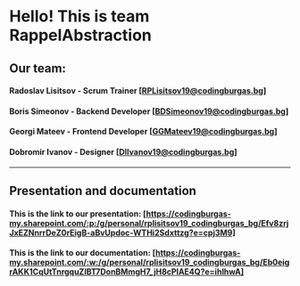 # Hello! This is team RappelAbstraction

## Our team:
#### Radoslav Lisitsov - Scrum Trainer [RPLisitsov19@codingburgas.bg]
#### Boris Simeonov - Backend Developer [BDSimeonov19@codingburgas.bg]
#### Georgi Mateev - Frontend Developer [GGMateev19@codingburgas.bg]
#### Dobromir Ivanov - Designer [DIIvanov19@codingburgas.bg]


------
## Presentation and documentation

#### This is the link to our presentation: [https://codingburgas-my.sharepoint.com/:p:/g/personal/rplisitsov19_codingburgas_bg/Efv8zrjJxEZNnrrDeZ0rEigB-aBvUpdoc-WTHi2Sdxttzg?e=cpj3M9]

#### This is the link to our documentation: [https://codingburgas-my.sharepoint.com/:w:/g/personal/rplisitsov19_codingburgas_bg/Eb0eigrAKK1CqUtTnrgquZIBT7DonBMmgH7_jH8cPlAE4Q?e=ihIhwA]